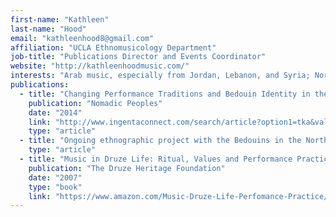 ```yaml
---
first-name: "Kathleen"
last-name: "Hood"
email: "kathleenhood8@gmail.com"
affiliation: "UCLA Ethnomusicology Department"
job-title: "Publications Director and Events Coordinator"
website: "http://kathleenhoodmusic.com/"
interests: "Arab music, especially from Jordan, Lebanon, and Syria; North and West Africa"
publications:
  - title: "Changing Performance Traditions and Bedouin Identity in the North Badiya, Jordan (with Mohammad Al-Oun)"
    publication: "Nomadic Peoples"
    date: "2014"
    link: "http://www.ingentaconnect.com/search/article?option1=tka&value1=Changing+Performance+Traditions+and+Bedouin+Identity+in+the+North+Badiya%2c+Jordan"
    type: "article"
  - title: "Ongoing ethnographic project with the Bedouins in the North Badiya, Jordan, begun in 2010, including a forthcoming book, <em>The Bedouin Beauty of My Grandmother</em> (with Gazua Matrauk Elaun)"
    type: "article"
  - title: "Music in Druze Life: Ritual, Values and Performance Practice"
    publication: "The Druze Heritage Foundation"
    date: "2007"
    type: "book"
    link: "https://www.amazon.com/Music-Druze-Life-Perfomance-Practice/dp/1904850138"
---
```

